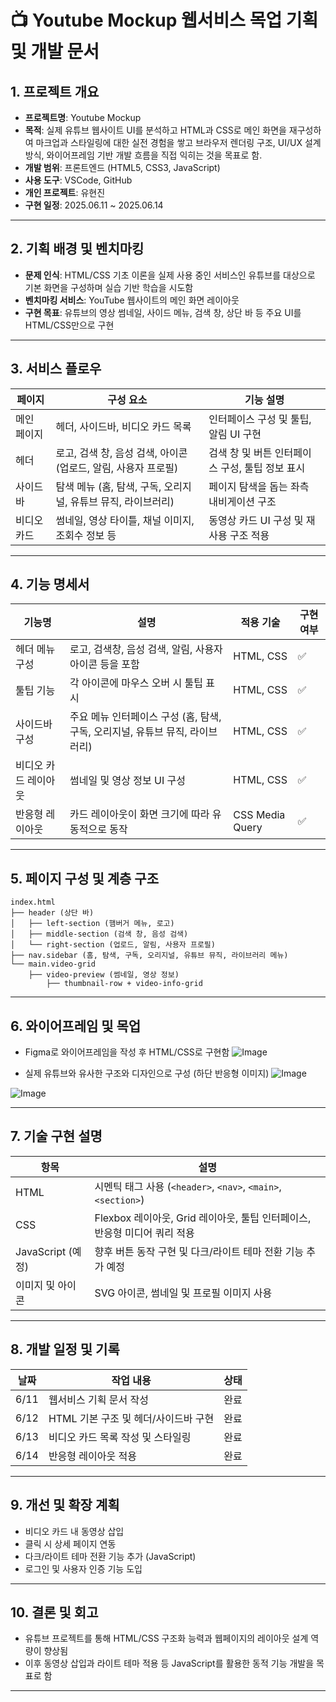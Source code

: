 # 📺 Youtube Mockup 웹서비스 목업 기획 및 개발 문서

## 1. 프로젝트 개요

- **프로젝트명**: Youtube Mockup
- **목적**: 실제 유튜브 웹사이트 UI를 분석하고 HTML과 CSS로 메인 화면을 재구성하여 마크업과 스타일링에 대한 실전 경험을 쌓고 브라우저 렌더링 구조, UI/UX 설계 방식, 와이어프레임 기반 개발 흐름을 직접 익히는 것을 목표로 함.
- **개발 범위**: 프론트엔드 (HTML5, CSS3, JavaScript)
- **사용 도구**: VSCode, GitHub
- **개인 프로젝트**: 유현진
- **구현 일정**: 2025.06.11 ~ 2025.06.14

---

## 2. 기획 배경 및 벤치마킹

- **문제 인식**: HTML/CSS 기초 이론을 실제 사용 중인 서비스인 유튜브를 대상으로 기본 화면을 구성하며 실습 기반 학습을 시도함
- **벤치마킹 서비스**: YouTube 웹사이트의 메인 화면 레이아웃
- **구현 목표**: 유튜브의 영상 썸네일, 사이드 메뉴, 검색 창, 상단 바 등 주요 UI를 HTML/CSS만으로 구현

---

## 3. 서비스 플로우

| 페이지        | 구성 요소                          | 기능 설명                                  |
|---------------|-----------------------------------|--------------------------------------------|
| 메인 페이지   | 헤더, 사이드바, 비디오 카드 목록  | 인터페이스 구성 및 툴팁, 알림 UI 구현       |
| 헤더          | 로고, 검색 창, 음성 검색, 아이콘(업로드, 알림, 사용자 프로필)  | 검색 창 및 버튼 인터페이스 구성, 툴팁 정보 표시  |
| 사이드바      | 탐색 메뉴 (홈, 탐색, 구독, 오리지널, 유튜브 뮤직, 라이브러리)  | 페이지 탐색을 돕는 좌측 내비게이션 구조      |
| 비디오 카드   | 썸네일, 영상 타이틀, 채널 이미지, 조회수 정보 등    | 동영상 카드 UI 구성 및 재사용 구조 적용     |

---

## 4. 기능 명세서

| 기능명            | 설명                                              | 적용 기술         | 구현 여부 |
|------------------|--------------------------------------------------|------------------|----------|
| 헤더 메뉴 구성    | 로고, 검색창, 음성 검색, 알림, 사용자 아이콘 등을 포함 | HTML, CSS        | ✅ |
| 툴팁 기능         | 각 아이콘에 마우스 오버 시 툴팁 표시              | HTML, CSS        | ✅ |
| 사이드바 구성     | 주요 메뉴 인터페이스 구성 (홈, 탐색, 구독, 오리지널, 유튜브 뮤직, 라이브러리)     | HTML, CSS        | ✅ |
| 비디오 카드 레이아웃 | 썸네일 및 영상 정보 UI 구성                     | HTML, CSS        | ✅ |
| 반응형 레이아웃   | 카드 레이아웃이 화면 크기에 따라 유동적으로 동작 | CSS Media Query  | ✅ |

---

## 5. 페이지 구성 및 계층 구조

```plaintext
index.html
├── header (상단 바)
│   ├── left-section (햄버거 메뉴, 로고)
│   ├── middle-section (검색 창, 음성 검색)
│   └── right-section (업로드, 알림, 사용자 프로필)
├── nav.sidebar (홈, 탐색, 구독, 오리지널, 유튜브 뮤직, 라이브러리 메뉴)
└── main.video-grid
    ├── video-preview (썸네일, 영상 정보)
        ├── thumbnail-row + video-info-grid
```

---

## 6. 와이어프레임 및 목업

- Figma로 와이어프레임을 작성 후 HTML/CSS로 구현함
![Image](https://github.com/user-attachments/assets/3ed31e57-f6a7-432c-890a-f4d73b8e9cc6)

- 실제 유튜브와 유사한 구조와 디자인으로 구성 (하단 반응형 이미지)
![Image](https://github.com/user-attachments/assets/bfb8f165-a822-4df0-bd8e-696c8a0ae229)

![Image](https://github.com/user-attachments/assets/b0348caf-b3a7-4aa0-993b-00fa1a22b877)

---

## 7. 기술 구현 설명

| 항목             | 설명                                                                      |
|------------------|---------------------------------------------------------------------------|
| HTML             | 시멘틱 태그 사용 (`<header>`, `<nav>`, `<main>`, `<section>`)           |
| CSS              | Flexbox 레이아웃, Grid 레이아웃, 툴팁 인터페이스, 반응형 미디어 쿼리 적용 |
| JavaScript (예정) | 향후 버튼 동작 구현 및 다크/라이트 테마 전환 기능 추가 예정              |
| 이미지 및 아이콘  | SVG 아이콘, 썸네일 및 프로필 이미지 사용                                 |

---

## 8. 개발 일정 및 기록

| 날짜     | 작업 내용                             | 상태   |
|----------|----------------------------------------|--------|
| 6/11     | 웹서비스 기획 문서 작성                | 완료   |
| 6/12     | HTML 기본 구조 및 헤더/사이드바 구현   | 완료   |
| 6/13     | 비디오 카드 목록 작성 및 스타일링      | 완료   |
| 6/14     | 반응형 레이아웃 적용                   | 완료   |

---

## 9. 개선 및 확장 계획

- 비디오 카드 내 동영상 삽입
- 클릭 시 상세 페이지 연동
- 다크/라이트 테마 전환 기능 추가 (JavaScript)
- 로그인 및 사용자 인증 기능 도입

---

## 10. 결론 및 회고

- 유튜브 프로젝트를 통해 HTML/CSS 구조화 능력과 웹페이지의 레이아웃 설계 역량이 향상됨
- 이후 동영상 삽입과 라이트 테마 적용 등 JavaScript를 활용한 동적 기능 개발을 목표로 함

---


